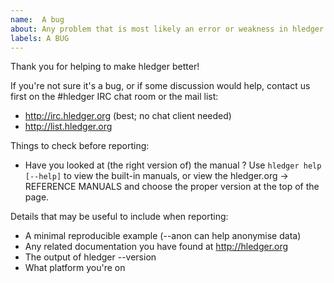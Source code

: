 ```yaml
---
name:  A bug
about: Any problem that is most likely an error or weakness in hledger's software, documentation, web presence, usability etc.
labels: A BUG
---
```


Thank you for helping to make hledger better!

If you're not sure it's a bug, or if some discussion would help,
contact us first on the #hledger IRC chat room or the mail list:

- http://irc.hledger.org  (best; no chat client needed)
- http://list.hledger.org

Things to check before reporting:

- Have you looked at (the right version of) the manual ? 
  Use `hledger help [--help]` to view the built-in manuals,
  or view the hledger.org -> REFERENCE MANUALS and choose the proper version at the top of the page.

Details that may be useful to include when reporting: 

- A minimal reproducible example  (--anon can help anonymise data)
- Any related documentation you have found at http://hledger.org
- The output of hledger --version
- What platform you're on


